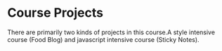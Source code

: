 # Course Projects

There are primarily two kinds of projects in this course.A style intensive course (Food Blog) and javascript intensive course (Sticky Notes).
